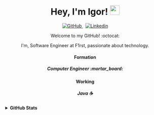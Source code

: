 <h1 align="center">Hey, I'm Igor! <img src="https://raw.githubusercontent.com/kaueMarques/kaueMarques/master/hi.gif" width="30px" height="30px"></h1>

<p align="center">
  <a href="https://github.com/igorsbezerra" target="_blank">
    <img alt="GitHub" src="https://img.shields.io/badge/-Github-000?style=flat-square&logo=Github&logoColor=white&link=https://github.com/igorsbezerra/">
  </a>
  &nbsp;
  <a href="https://www.linkedin.com/in/igor-de-souza-bezerra-9a0645168/" target="_blank">
    <img alt="Linkedin" src="https://img.shields.io/badge/-LinkedIn-blue?style=flat-square&logo=Linkedin&logoColor=white&link=https://www.linkedin.com/in/igor-de-souza-bezerra-9a0645168/">
  </a> 
</p>

<p align="center">Welcome to my GitHub! :octocat:</p>
<p align="center">I'm, Software Engineer at F1rst, passionate about technology.</p>

<h4 align="center"> Formation </h4>
<h5 align="center"> Computer Engineer :mortar_board: </h5>

<h4 align="center"> Working </h4>
<h5 align="center"> Java ☕ </h5>

<details><summary><b>GitHub Stats</b></summary>
  
  ![](https://github-readme-stats.vercel.app/api?username=igorsbezerra&show_icons=true&hide=contribs)
  ![](https://github-readme-stats.vercel.app/api/top-langs/?username=igorsbezerra&layout=compact&hide=Tcl)
</details>
